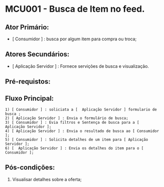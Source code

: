 # MCU001 - Busca de Item no feed.

## Ator Primário:
-  [  Consumidor ] : busca por algum item para compra ou troca;

## Atores Secundários:
-  [  Aplicação Servidor ] : Fornece servições de busca e visualização.

## Pré-requistos:

## Fluxo Principal:
    
    1) [ Consumidor ] : soliciata a [  Aplicação Servidor ] formulario de busca ;
    2) [ Aplicação Servidor ] : Envia o formulário de busca;
    3) [ Consumidor ] : Evia filtros e Sentença de busca para a [ Aplicação Servidor ];
    4) [ Aplicação Servidor ] : Envia o resultado de busca ao [ Consumidor ];
    5) [ Consumidor ] : Solicita detalhes de um item para [ Aplicação Servidor ];
    6) [  Aplicação Servidor ] : Envia os detalhes do item para o [ Consumidor ];
    
## Pós-condições:
  1) Visualisar detalhes sobre a oferta;

